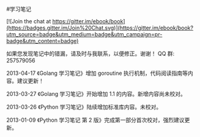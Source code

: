 #学习笔记

[![Join the chat at https://gitter.im/ebook/book](https://badges.gitter.im/Join%20Chat.svg)](https://gitter.im/ebook/book?utm_source=badge&utm_medium=badge&utm_campaign=pr-badge&utm_content=badge)

如果您发现笔记中的错漏，请及时与我联系，以便修正。谢谢！ QQ 群:  257579056 

2013-04-17  《Golang 学习笔记》增加 goroutine 执行机制，代码阅读指南等内容。建议更新！

2013-03-27  《Golang 学习笔记》开始增加 1.1 的内容。新增内容尚未校对。

2013-03-26  《Python 学习笔记》陆续增加标准库内容。未校对。

2013-01-09  《Python 学习笔记 第 2 版》完成第一部分首次校对，强烈建议更新。
